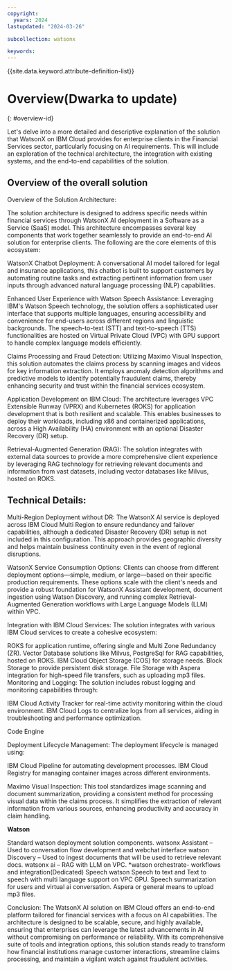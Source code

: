```yaml
---
copyright:
  years: 2024
lastupdated: "2024-03-26"

subcollection: watsonx

keywords:
---
```

{{site.data.keyword.attribute-definition-list}}

# Overview(Dwarka to update)

{: #overview-id}

Let's delve into a more detailed and descriptive explanation of the solution that WatsonX on IBM Cloud provides for enterprise clients in the Financial Services sector, particularly focusing on AI requirements. This will include an exploration of the technical architecture, the integration with existing systems, and the end-to-end capabilities of the solution.

## Overview of the overall solution

Overview of the Solution Architecture:

The solution architecture is designed to address specific needs within financial services through WatsonX AI deployment in a Software as a Service (SaaS) model. This architecture encompasses several key components that work together seamlessly to provide an end-to-end AI solution for enterprise clients. The following are the core elements of this ecosystem:

WatsonX Chatbot Deployment: A conversational AI model tailored for legal and insurance applications, this chatbot is built to support customers by automating routine tasks and extracting pertinent information from user inputs through advanced natural language processing (NLP) capabilities.

Enhanced User Experience with Watson Speech Assistance: Leveraging IBM's Watson Speech technology, the solution offers a sophisticated user interface that supports multiple languages, ensuring accessibility and convenience for end-users across different regions and linguistic backgrounds. The speech-to-text (STT) and text-to-speech (TTS) functionalities are hosted on Virtual Private Cloud (VPC) with GPU support to handle complex language models efficiently.

Claims Processing and Fraud Detection: Utilizing Maximo Visual Inspection, this solution automates the claims process by scanning images and videos for key information extraction. It employs anomaly detection algorithms and predictive models to identify potentially fraudulent claims, thereby enhancing security and trust within the financial services ecosystem.

Application Development on IBM Cloud: The architecture leverages VPC Extensible Runway (VPRX) and Kubernetes (ROKS) for application development that is both resilient and scalable. This enables businesses to deploy their workloads, including x86 and containerized applications, across a High Availability (HA) environment with an optional Disaster Recovery (DR) setup.

Retrieval-Augmented Generation (RAG): The solution integrates with external data sources to provide a more comprehensive client experience by leveraging RAG technology for retrieving relevant documents and information from vast datasets, including vector databases like Milvus, hosted on ROKS.

## Technical Details:

Multi-Region Deployment without DR: The WatsonX AI service is deployed across IBM Cloud Multi Region to ensure redundancy and failover capabilities, although a dedicated Disaster Recovery (DR) setup is not included in this configuration. This approach provides geographic diversity and helps maintain business continuity even in the event of regional disruptions.

WatsonX Service Consumption Options: Clients can choose from different deployment options—simple, medium, or large—based on their specific production requirements. These options scale with the client's needs and provide a robust foundation for WatsonX Assistant development, document ingestion using Watson Discovery, and running complex Retrieval-Augmented Generation workflows with Large Language Models (LLM) within VPC.

Integration with IBM Cloud Services: The solution integrates with various IBM Cloud services to create a cohesive ecosystem:

ROKS for application runtime, offering single and Multi Zone Redundancy (ZR).
Vector Database solutions like Milvus, PostgreSql for RAG capabilities, hosted on ROKS.
IBM Cloud Object Storage (COS) for storage needs.
Block Storage to provide persistent disk storage.
File Storage with Aspera integration for high-speed file transfers, such as uploading mp3 files.
Monitoring and Logging: The solution includes robust logging and monitoring capabilities through:

IBM Cloud Activity Tracker for real-time activity monitoring within the cloud environment.
IBM Cloud Logs to centralize logs from all services, aiding in troubleshooting and performance optimization.

Code Engine

Deployment Lifecycle Management: The deployment lifecycle is managed using:

IBM Cloud Pipeline for automating development processes.
IBM Cloud Registry for managing container images across different environments.

Maximo Visual Inspection: This tool standardizes image scanning and document summarization, providing a consistent method for processing visual data within the claims process. It simplifies the extraction of relevant information from various sources, enhancing productivity and accuracy in claim handling.

**Watson**

Standard watson deployment solution components.
watsonx Assistant – Used to conversation flow development and webchat interface
watson Discovery – Used to ingest documents that will be used to retrieve relevant docs.
watsonx ai – RAG with LLM on VPC.
*watson orchestrate- workflows and integration(Dedicated)
Speech watson
Speech to text and Text to speech with multi language support on  VPC GPU. Speech summarization for users and
virtual ai conversation.
Aspera or general means to upload mp3 files.

Conclusion:
The WatsonX AI solution on IBM Cloud offers an end-to-end platform tailored for financial services with a focus on AI capabilities. The architecture is designed to be scalable, secure, and highly available, ensuring that enterprises can leverage the latest advancements in AI without compromising on performance or reliability. With its comprehensive suite of tools and integration options, this solution stands ready to transform how financial institutions manage customer interactions, streamline claims processing, and maintain a vigilant watch against fraudulent activities.
